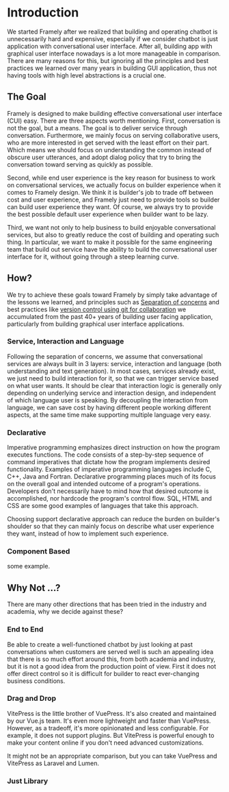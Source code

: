 # Introduction

We started Framely after we realized that building and operating chatbot is unnecessarily hard and expensive, especially if we consider chatbot is just application with conversational user interface. After all, building app with graphical user interface nowadays is a lot more manageable in comparison. There are many reasons for this, but ignoring all the principles and best practices we learned over many years in building GUI application, thus not having tools with high level abstractions is a crucial one.

## The Goal
Framely is designed to make building effective conversational user interface (CUI) easy. There are three aspects worth mentioning. First, conversation is not the goal, but a means. The goal is to deliver service through conversation. Furthermore, we mainly focus on serving collaborative users, who are more interested in get served with the least effort on their part. Which means we should focus on understanding the common instead of obscure user utterances, and adopt dialog policy that try to bring the conversation toward serving as quickly as possible.

Second, while end user experience is the key reason for business to work on conversational services, we actually focus on builder experience when it comes to Framely design. We think it is builder's job to trade off between cost and user experience, and Framely just need to provide tools so builder can build user experience they want. Of course, we always try to provide the best possible default user experience when builder want to be lazy.

Third, we want not only to help business to build enjoyable conversational services, but also to greatly reduce the cost of building and operating such thing. In particular, we want to make it possible for the same engineering team that build out service have the ability to build the conversational user interface for it, without going through a steep learning curve. 

## How?

We try to achieve these goals toward Framely by simply take advantage of the lessons we learned, and principles such as [Separation of concerns](https://en.wikipedia.org/wiki/Separation_of_concerns) and best practices like [version control using git for collaboration](https://en.wikipedia.org/wiki/Git) we accumulated from the past 40+ years of building user facing application, particularly from building graphical user interface applications.

### Service, Interaction and Language
Following the separation of concerns, we assume that conversational services are always built in 3 layers: service, interaction and language (both understanding and text generation). In most cases, services already exist, we just need to build interaction for it, so that we can trigger service based on what user wants. It should be clear that interaction logic is generally only depending on underlying service and interaction design, and independent of which language user is speaking. By decoupling the interaction from language, we can save cost by having different people working different aspects, at the same time make supporting multiple language very easy.

### Declarative
Imperative programming emphasizes direct instruction on how the program executes functions. The code consists of a step-by-step sequence of command imperatives that dictate how the program implements desired functionality. Examples of imperative programming languages include C, C++, Java and Fortran.
Declarative programming places much of its focus on the overall goal and intended outcome of a program's operations. Developers don't necessarily have to mind how that desired outcome is accomplished, nor hardcode the program's control flow. SQL, HTML and CSS are some good examples of languages that take this approach.

Choosing support declarative approach can reduce the burden on builder's shoulder so that they can mainly focus on describe what user experience they want, instead of how to implement such experience.

### Component Based

some example.

## Why Not ...?
There are many other directions that has been tried in the industry and academia, why we decide against these?

### End to End
Be able to create a well-functioned chatbot by just looking at past conversations when customers are served well is such an appealing idea that there is so much effort around this, from both academia and industry, but it is not a good idea from the production point of view. First it does not offer direct control so it is difficult for builder to react ever-changing business conditions. 


### Drag and Drop

VitePress is the little brother of VuePress. It's also created and maintained by our Vue.js team. It's even more lightweight and faster than VuePress. However, as a tradeoff, it's more opinionated and less configurable. For example, it does not support plugins. But VitePress is powerful enough to make your content online if you don't need advanced customizations.

It might not be an appropriate comparison, but you can take VuePress and VitePress as Laravel and Lumen.

### Just Library